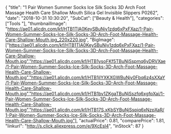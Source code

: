 {
	"title": "1 Pair Women Summer Socks Ice Silk Socks 3D Arch Foot Massage Health Care Shallow Mouth Silica Gel  Invisible Slippers P0262",
	"date": "2018-10-31 10:30:20",
	"SubCat": ["Beauty & Health"],
	"categories": ["Tools "],
	"thumbnailImage": "https://ae01.alicdn.com/kf/HTB1TlA0KeySBuNjy1zdq6xPxFXaz/1-Pair-Women-Summer-Socks-Ice-Silk-Socks-3D-Arch-Foot-Massage-Health-Care-Shallow-Mouth.jpg_220x220.jpg",
	"BigImage": ["https://ae01.alicdn.com/kf/HTB1TlA0KeySBuNjy1zdq6xPxFXaz/1-Pair-Women-Summer-Socks-Ice-Silk-Socks-3D-Arch-Foot-Massage-Health-Care-Shallow-Mouth.jpg","https://ae01.alicdn.com/kf/HTB1ysoFKf5TBuNjSspmq6yDRVXae/1-Pair-Women-Summer-Socks-Ice-Silk-Socks-3D-Arch-Foot-Massage-Health-Care-Shallow-Mouth.jpg","https://ae01.alicdn.com/kf/HTB1jlYXKXGWBuNjy0Fbq6z4sXXaY/1-Pair-Women-Summer-Socks-Ice-Silk-Socks-3D-Arch-Foot-Massage-Health-Care-Shallow-Mouth.jpg","https://ae01.alicdn.com/kf/HTB1bv1ZKgaTBuNjSszfq6xgfpXai/1-Pair-Women-Summer-Socks-Ice-Silk-Socks-3D-Arch-Foot-Massage-Health-Care-Shallow-Mouth.jpg","https://ae01.alicdn.com/kf/HTB17S.xKbSYBuNjSspiq6xNzpXaR/1-Pair-Women-Summer-Socks-Ice-Silk-Socks-3D-Arch-Foot-Massage-Health-Care-Shallow-Mouth.jpg"],
	"actualPrice": 0.81,
	"comparePrice": 1.81,
	"linkurl": "http://s.click.aliexpress.com/e/9XcEsI4",
	"inStock": 87
}

